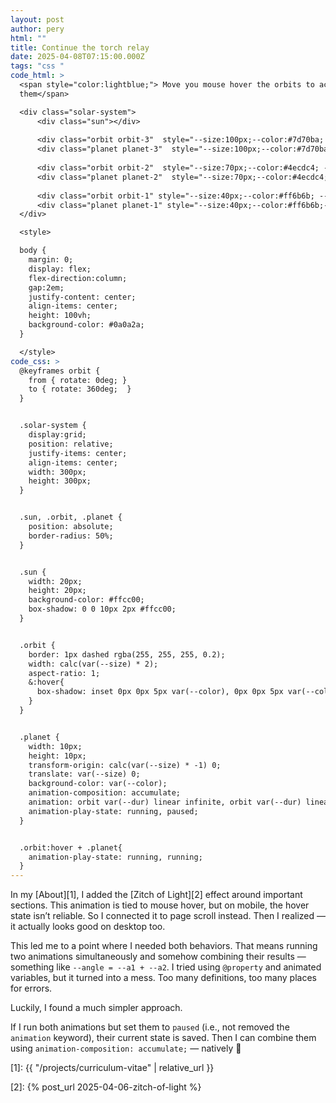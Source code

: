```yaml
---
layout: post
author: pery
html: ""
title: Continue the torch relay
date: 2025-04-08T07:15:00.000Z
tags: "css "
code_html: >
  <span style="color:lightblue;"> Move you mouse hover the orbits to accselerte
  them</span>

  <div class="solar-system">
      <div class="sun"></div>
      
      <div class="orbit orbit-3"  style="--size:100px;--color:#7d70ba; --dur:8s;"></div>
      <div class="planet planet-3"  style="--size:100px;--color:#7d70ba;--dur:8s;"></div>
    
      <div class="orbit orbit-2"  style="--size:70px;--color:#4ecdc4; --dur:5s;"></div>
      <div class="planet planet-2"  style="--size:70px;--color:#4ecdc4; --dur:5s;"></div>
    
      <div class="orbit orbit-1" style="--size:40px;--color:#ff6b6b; --dur:3s;"></div>
      <div class="planet planet-1" style="--size:40px;--color:#ff6b6b;--dur:3s"></div>
  </div>

  <style>

  body {
    margin: 0;
    display: flex;
    flex-direction:column;
    gap:2em;
    justify-content: center;
    align-items: center;
    height: 100vh;
    background-color: #0a0a2a;
  }  

  </style>  
code_css: >
  @keyframes orbit {
    from { rotate: 0deg; }
    to { rotate: 360deg;  }
  }


  .solar-system {
    display:grid;
    position: relative;
    justify-items: center;
    align-items: center;
    width: 300px;
    height: 300px;
  }


  .sun, .orbit, .planet {
    position: absolute;
    border-radius: 50%;
  }


  .sun {
    width: 20px;
    height: 20px;
    background-color: #ffcc00;
    box-shadow: 0 0 10px 2px #ffcc00;
  }


  .orbit {
    border: 1px dashed rgba(255, 255, 255, 0.2);
    width: calc(var(--size) * 2);
    aspect-ratio: 1;
    &:hover{
      box-shadow: inset 0px 0px 5px var(--color), 0px 0px 5px var(--color);
    }
  }


  .planet {
    width: 10px;
    height: 10px;
    transform-origin: calc(var(--size) * -1) 0;
    translate: var(--size) 0;
    background-color: var(--color);
    animation-composition: accumulate;
    animation: orbit var(--dur) linear infinite, orbit var(--dur) linear infinite;
    animation-play-state: running, paused;
  }


  .orbit:hover + .planet{
    animation-play-state: running, running;
  }
---
```


In my [About][1], I added the [Zitch of Light][2] effect around important sections. This animation is tied to mouse hover, but on mobile, the hover state isn’t reliable. So I connected it to page scroll instead. Then I realized — it actually looks good on desktop too.
<!--more-->
This led me to a point where I needed both behaviors. That means running two animations simultaneously and somehow combining their results — something like `--angle = --a1 + --a2`. I tried using `@property` and animated variables, but it turned into a mess. Too many definitions, too many places for errors.



Luckily, I found a much simpler approach.



If I run both animations but set them to `paused` (i.e., not removed the `animation` keyword), their current state is saved. Then I can combine them using `animation-composition: accumulate;` — natively 💫



[1]: {{ "/projects/curriculum-vitae" | relative_url }}

[2]: {% post_url 2025-04-06-zitch-of-light %}
